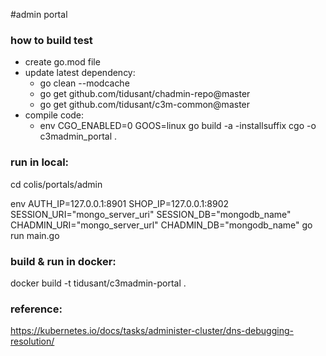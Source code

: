 #admin portal

### how to build test
- create go.mod file
- update latest dependency:
    - go clean --modcache
    - go get github.com/tidusant/chadmin-repo@master
    - go get github.com/tidusant/c3m-common@master
- compile code:
    - env CGO_ENABLED=0 GOOS=linux go build -a -installsuffix cgo -o c3madmin_portal .

### run in local:
cd colis/portals/admin

env AUTH_IP=127.0.0.1:8901 SHOP_IP=127.0.0.1:8902 SESSION_URI="mongo_server_uri" SESSION_DB="mongodb_name" CHADMIN_URI="mongo_server_url" CHADMIN_DB="mongodb_name"  go run main.go 

### build & run in docker:
docker build -t tidusant/c3madmin-portal . 
 

### reference:
https://kubernetes.io/docs/tasks/administer-cluster/dns-debugging-resolution/
